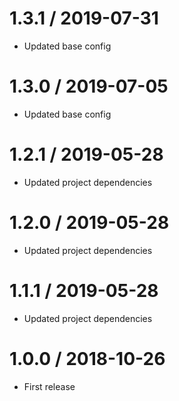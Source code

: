 1.3.1 / 2019-07-31
==================
- Updated base config


1.3.0 / 2019-07-05
==================
- Updated base config


1.2.1 / 2019-05-28
==================
- Updated project dependencies


1.2.0 / 2019-05-28
==================
- Updated project dependencies


1.1.1 / 2019-05-28
==================
- Updated project dependencies


1.0.0 / 2018-10-26
==================
- First release
